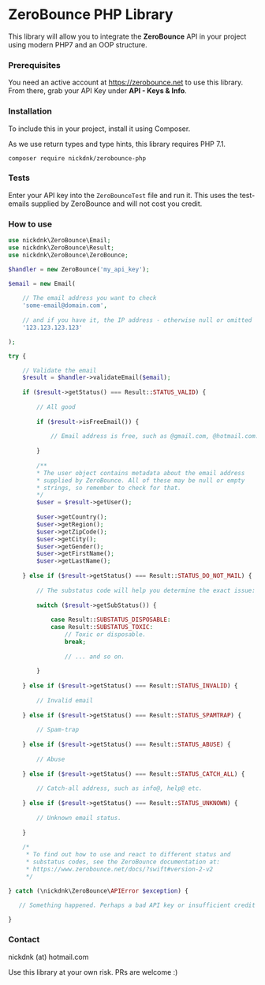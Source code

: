 # ZeroBounce PHP Library

This library will allow you to integrate the **ZeroBounce** API in your project using modern PHP7 and an OOP structure.

### Prerequisites

You need an active account at https://zerobounce.net to use this library. From there, grab your API Key under **API - Keys &amp; Info**. 


### Installation

To include this in your project, install it using Composer.

As we use return types and type hints, this library requires PHP 7.1.

`composer require nickdnk/zerobounce-php`

### Tests

Enter your API key into the `ZeroBounceTest` file and run it. This
uses the test-emails supplied by ZeroBounce and will not cost you credit.

### How to use

```php
use nickdnk\ZeroBounce\Email;
use nickdnk\ZeroBounce\Result;
use nickdnk\ZeroBounce\ZeroBounce;

$handler = new ZeroBounce('my_api_key');

$email = new Email(
    
    // The email address you want to check
    'some-email@domain.com',
    
    // and if you have it, the IP address - otherwise null or omitted
    '123.123.123.123'

);

try {

    // Validate the email
    $result = $handler->validateEmail($email);
    
    if ($result->getStatus() === Result::STATUS_VALID) {
        
        // All good
        
        if ($result->isFreeEmail()) {
            
            // Email address is free, such as @gmail.com, @hotmail.com.
            
        }
        
        /**
        * The user object contains metadata about the email address
        * supplied by ZeroBounce. All of these may be null or empty
        * strings, so remember to check for that. 
        */
        $user = $result->getUser();
        
        $user->getCountry();
        $user->getRegion();
        $user->getZipCode();
        $user->getCity();
        $user->getGender();
        $user->getFirstName();
        $user->getLastName();
        
    } else if ($result->getStatus() === Result::STATUS_DO_NOT_MAIL) {
        
        // The substatus code will help you determine the exact issue:
        
        switch ($result->getSubStatus()) {
            
            case Result::SUBSTATUS_DISPOSABLE:
            case Result::SUBSTATUS_TOXIC:
                // Toxic or disposable.
                break;
                
                // ... and so on.
            
        }
        
    } else if ($result->getStatus() === Result::STATUS_INVALID) {
        
        // Invalid email
        
    } else if ($result->getStatus() === Result::STATUS_SPAMTRAP) {
        
        // Spam-trap
        
    } else if ($result->getStatus() === Result::STATUS_ABUSE) {
        
        // Abuse
        
    } else if ($result->getStatus() === Result::STATUS_CATCH_ALL) {
        
        // Catch-all address, such as info@, help@ etc.
        
    } else if ($result->getStatus() === Result::STATUS_UNKNOWN) {
        
        // Unknown email status.
       
    }
    
    /*
     * To find out how to use and react to different status and
     * substatus codes, see the ZeroBounce documentation at:
     * https://www.zerobounce.net/docs/?swift#version-2-v2
     */

} catch (\nickdnk\ZeroBounce\APIError $exception) {

   // Something happened. Perhaps a bad API key or insufficient credit

}
```

### Contact

nickdnk (at) hotmail.com

Use this library at your own risk. PRs are welcome :)